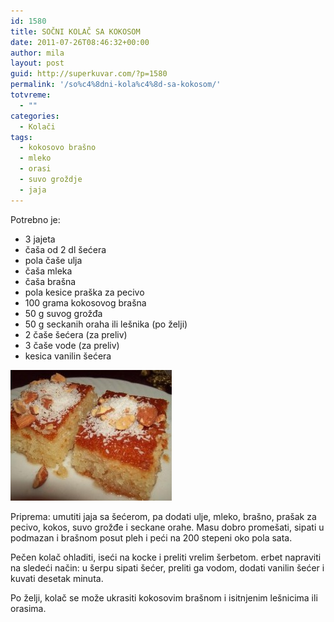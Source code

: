 ```yaml
---
id: 1580
title: SOČNI KOLAČ SA KOKOSOM
date: 2011-07-26T08:46:32+00:00
author: mila
layout: post
guid: http://superkuvar.com/?p=1580
permalink: '/so%c4%8dni-kola%c4%8d-sa-kokosom/'
totvreme:
  - ""
categories:
  - Kolači
tags:
  - kokosovo brašno
  - mleko
  - orasi
  - suvo groždje
  - jaja
---
```

Potrebno je:

  * 3 jajeta
  * čaša od 2 dl šećera
  * pola čaše ulja
  * čaša mleka
  * čaša brašna
  * pola kesice praška za pecivo
  * 100 grama kokosovog brašna
  * 50 g suvog grožđa
  * 50 g seckanih oraha ili lešnika (po želji)
  * 2 čaše šećera (za preliv)
  * 3 čaše vode (za preliv)
  * kesica vanilin šećera

<img class="alignnone size-medium wp-image-1587" title="ravanija 1" src="/wp-content/uploads/2011/07/ravanija-11-e1311670517380.jpg" alt="" width="258" height="209" /> 

Priprema: umutiti jaja sa šećerom, pa dodati ulje, mleko, brašno, prašak za pecivo, kokos, suvo grožđe i seckane orahe. Masu dobro promešati, sipati u podmazan i brašnom posut pleh i peći na 200 stepeni oko pola sata.

Pečen kolač ohladiti, iseći na kocke i preliti vrelim šerbetom.  erbet napraviti na sledeći način: u šerpu sipati šećer, preliti ga vodom, dodati vanilin šećer i kuvati desetak minuta.

Po želji, kolač se može ukrasiti kokosovim brašnom i isitnjenim lešnicima ili orasima.